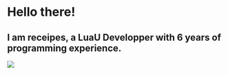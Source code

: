 # Hello there!
## I am receipes, a LuaU Developper with 6 years of programming experience.

<img src="https://github-profile-trophy.vercel.app/?username=madushadhanushka&theme=juicyfresh&no-bg=true" />
